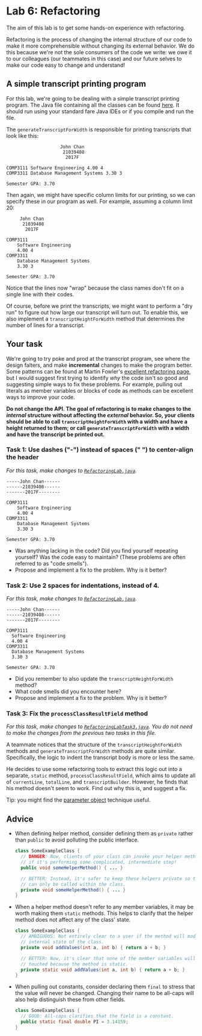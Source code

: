 # Lab 6: Refactoring

The aim of this lab is to get some hands-on experience with refactoring.

Refactoring is the process of changing the internal structure of our code to
make it more comprehensible without changing its external behavior. We do this
because we're not the sole consumers of the code we write: we owe it to our
colleagues (our teammates in this case) and our future selves to make our code
easy to change and understand!

## A simple transcript printing program

For this lab, we're going to be dealing with a simple transcript printing
program. The Java file containing all the classes can be found
[here](RefactoringLab.java). It should run using your standard fare Java IDEs
or if you compile and run the file.

The `generateTranscriptForWidth` is responsible for printing transcripts that
look like this:

```
                    John Chan
                     21039408
                      2017F

COMP3111 Software Engineering 4.00 4
COMP3311 Database Management Systems 3.30 3

Semester GPA: 3.70
```

Then again, we might have specific column limits for our printing, so we can
specify these in our program as well. For example, assuming a column limit 20:

```
     John Chan
      21039408
       2017F

COMP3111
    Software Engineering
    4.00 4
COMP3311
    Database Management Systems
    3.30 3

Semester GPA: 3.70
```

Notice that the lines now "wrap" because the class names don't fit on a single
line with their codes.

Of course, before we print the transcripts, we might want to perform a
"dry run" to figure out how large our transcript will turn out. To enable this,
we also implement a `transcriptHeightForWidth` method that determines the
number of lines for a transcript.

## Your task

We're going to try poke and prod at the transcript program, see where the
design falters, and make **incremental** changes to make the program better.
Some patterns can be found at
Martin Fowler's [excellent refactoring page](https://refactoring.com/catalog/),
but I would suggest first trying to identify *why* the code isn't so good and
suggesting simple ways to fix these problems. For example, pulling out
literals as member variables or blocks of code as methods can be excellent
ways to improve your code.

**Do not change the API. The goal of refactoring is to make changes to the
_internal_ structure without affecting the _external_ behavior. So, your clients
should be able to call `transcriptHeightForWidth` with a width and have a height
returned to them; or call `generateTranscriptForWidth` with a width and have
the transcript be printed out.**

### Task 1: Use dashes ("-") instead of spaces (" ") to center-align the header

*For this task, make changes to [`RefactoringLab.java`](RefactoringLab.java).*

```
-----John Chan------
------21039408------
-------2017F--------

COMP3111
    Software Engineering
    4.00 4
COMP3311
    Database Management Systems
    3.30 3

Semester GPA: 3.70
```

*   Was anything lacking in the code? Did you find yourself repeating
yourself? Was the code easy to maintain? (These problems are often
referred to as "code smells").
*   Propose and implement a fix to the problem. Why is it better?

### Task 2: Use 2 spaces for indentations, instead of 4.

*For this task, make changes to [`RefactoringLab.java`](RefactoringLab.java).*

```
-----John Chan------
------21039408------
-------2017F--------

COMP3111
  Software Engineering
  4.00 4
COMP3311
  Database Management Systems
  3.30 3

Semester GPA: 3.70
```

*   Did you remember to also update the `transcriptHeightForWidth` method?
*   What code smells did you encounter here?
*   Propose and implement a fix to the problem. Why is it better?

### Task 3: Fix the `processClassResultField` method

*For this task, make changes to
[`RefactoringLabTask3.java`](RefactoringLabTask3.java). You do not need to make
the changes from the previous two tasks in this file.*

A teammate notices that the structure of the `transcriptHeightForWidth` methods
and `generateTranscriptForWidth` methods are quite similar. Specifically, the
logic to indent the transcript body is more or less the same.

He decides to use some refactoring tools to extract this logic out into a
separate, `static` method, `processClassResultField`, which aims to update all
of `currentLine`, `totalLine`, and `transcriptBuilder`. However, he finds that
his method doesn't seem to work. Find out why this is, and suggest a fix.

Tip: you might find the
[parameter object](https://refactoring.guru/introduce-parameter-object)
technique useful.

## Advice

*   When defining helper method, consider defining them as `private` rather
    than `public` to avoid polluting the public interface.

    ```java
    class SomeExampleClass {
      // DANGER: Now, clients of your class can invoke your helper method even
      // if it's performing some complicated, intermediate step!
      public void someHelperMethod() { ... }

      // BETTER: Instead, it's safer to keep these helpers private so that they
      // can only be called within the class.
      private void someHelperMethod() { ... }
    }
    ```

*   When a helper method doesn't refer to any member variables, it may be worth
    making them `static` methods. This helps to clarify that the helper method
    does not affect any of the class' state.

    ```java
    class SomeExampleClass {
      // AMBIGUOUS: Not entirely clear to a user if the method will modify the
      // internal state of the class.
      private void addValues(int a, int b) { return a + b; }

      // BETTER: Now, it's clear that none of the member variables will be
      // touched because the method is static.
      private static void addValues(int a, int b) { return a + b; }
    }
    ```

*   When pulling out constants, consider declaring them `final` to stress that
    the value will never be changed. Changing their name to be all-caps will
    also help distinguish these from other fields.

    ```java
    class SomeExampleClass {
      // GOOD: All-caps clarifies that the field is a constant.
      public static final double PI = 3.14159;
    }
    ```
